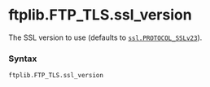 # ftplib.FTP_TLS.ssl_version

The SSL version to use (defaults to [`ssl.PROTOCOL_SSLv23`](/modules/ssl/PROTOCOL_SSLv23.md)).

### Syntax

```python
ftplib.FTP_TLS.ssl_version
```